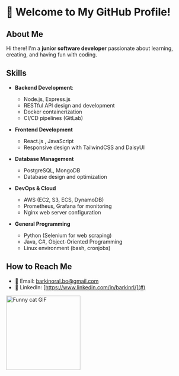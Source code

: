 # 👋 Welcome to My GitHub Profile!

## About Me
Hi there! I'm a **junior software developer** passionate about learning, creating, and having fun with coding.


## Skills

- **Backend Development**:
    - Node.js, Express.js
    - RESTful API design and development
    - Docker containerization
    - CI/CD pipelines (GitLab)

- **Frontend Development**
    - React.js , JavaScript
    - Responsive design with TailwindCSS and DaisyUI

- **Database Management**
    - PostgreSQL, MongoDB
    - Database design and optimization

- **DevOps & Cloud**
    - AWS (EC2, S3, ECS, DynamoDB)
    - Prometheus, Grafana for monitoring
    - Nginx web server configuration

- **General Programming**
    - Python (Selenium for web scraping)
    - Java, C#, Object-Oriented Programming
    - Linux environment (bash, cronjobs) 

## How to Reach Me
- 📧 Email: [barkinoral.bo@gmail.com](mailto:barkinoral.bo@gmail.com)
- 💼 LinkedIn: [https://www.linkedin.com/in/barkinrl/](#)

<img src="https://media.giphy.com/media/JIX9t2j0ZTN9S/giphy.gif" alt="Funny cat GIF" width="200">
